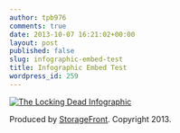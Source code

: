 ```yaml
---
author: tpb976
comments: true
date: 2013-10-07 16:21:02+00:00
layout: post
published: false
slug: infographic-embed-test
title: Infographic Embed Test
wordpress_id: 259
---
```


  


[![The Locking Dead Infographic](http://www.storagefront.com/%5Efiles/%5Ered/storagefront/renter/wp-content/uploads/2013/10/final-zombieinfographic-14.jpg)](http://www.storagefront.com/therentersbent/the-locking-dead)

  


Produced by [StorageFront](http://www.storagefront.com/). Copyright 2013.

  

